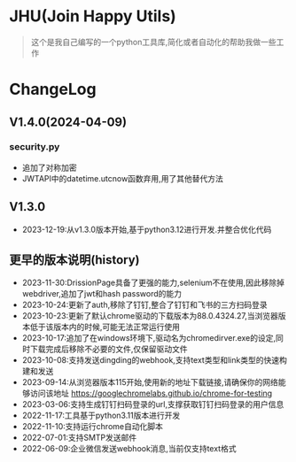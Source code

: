 # JHU(Join Happy Utils)
> 这个是我自己编写的一个python工具库,简化或者自动化的帮助我做一些工作

# ChangeLog
## V1.4.0(2024-04-09)
### security.py
- 追加了对称加密
- JWTAPI中的datetime.utcnow函数弃用,用了其他替代方法

## V1.3.0
- 2023-12-19:从v1.3.0版本开始,基于python3.12进行开发.并整合优化代码

## 更早的版本说明(history)
- 2023-11-30:DrissionPage具备了更强的能力,selenium不在使用,因此移除掉webdriver,追加了jwt和hash password的能力
- 2023-10-24:更新了auth,移除了钉钉,整合了钉钉和飞书的三方扫码登录
- 2023-10-23:更新了默认chrome驱动的下载版本为88.0.4324.27,当浏览器版本低于该版本内的时候,可能无法正常运行使用
- 2023-10-17:追加了在windows环境下,驱动名为chromedirver.exe的设定,同时下载完成后移除不必要的文件,仅保留驱动文件
- 2023-10-08:支持发送dingding的webhook,支持text类型和link类型的快速构建和发送
- 2023-09-14:从浏览器版本115开始,使用新的地址下载链接,请确保你的网络能够访问该地址 https://googlechromelabs.github.io/chrome-for-testing
- 2023-03-06:支持生成钉钉扫码登录的url,支撑获取钉钉扫码登录的用户信息
- 2022-11-17:工具基于python3.11版本进行开发
- 2022-11-10:支持运行chrome自动化脚本
- 2022-07-01:支持SMTP发送邮件
- 2022-06-09:企业微信发送webhook消息,当前仅支持text格式
